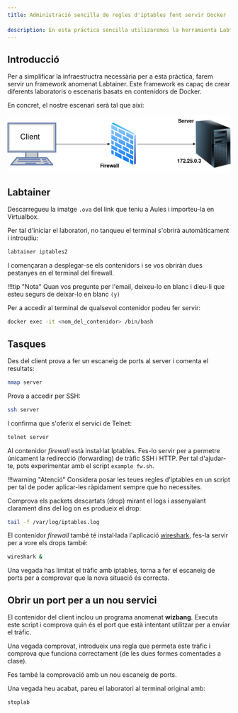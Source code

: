 ```yaml
---
title: Administració sencilla de regles d'iptables fent servir Docker

description: En esta práctica sencilla utilizaremos la herramienta Labtainer para levantar varios contenedores Docker y poder hacer una práctica muy sencilla de iptables, configurando una regla básica.
---
```


## Introducció

Per a simplificar la infraestructra necessària per a esta pràctica, farem servir un framework anomenat Labtainer. Este framework es capaç de crear diferents laboratoris o escenaris basats en contenidors de Docker. 

En concret, el nostre escenari serà tal que així:

![](./img/iptables.png)


## Labtainer    

Descarregueu la imatge `.ova` del link que teniu a Aules i importeu-la en Virtualbox.

Per tal d'iniciar el laboratori, no tanqueu el terminal s'obrirà automàticament i introudiu:

```sh
labtainer iptables2
```

I començaran a desplegar-se els contenidors i se vos obriràn dues pestanyes en el terminal del firewall. 

!!!tip "Nota"
    Quan vos pregunte per l'email, deixeu-lo en blanc i dieu-li que esteu segurs de deixar-lo en blanc `(y)`

Per a accedir al terminal de qualsevol contenidor podeu fer servir:

```sh
docker exec -it <nom_del_contenidor> /bin/bash
```

## Tasques

Des del client prova a fer un escaneig de ports al server i comenta el resultats:

```sh
nmap server
```

Prova a accedir per SSH:

```sh
ssh server
```

I confirma que s'oferix el servici de Telnet:

```sh
telnet server
```

Al contenidor *firewall* està instal·lat Iptables. Fes-lo servir per a permetre únicament la redirecció (forwarding) de tràfic SSH i HTTP. Per tal d'ajudar-te, pots experimentar amb el script `example fw.sh`.

!!!warning "Atenció"
    Considera posar les teues regles d'iptables en un script per tal de poder aplicar-les ràpidament sempre que ho necessites. 

Comprova els packets descartats (drop) mirant el logs i assenyalant clarament dins del log on es produeix el drop:

```sh
tail -f /var/log/iptables.log
```

El contenidor *firewall* també té instal·lada l'aplicació <u>wireshark</u>, fes-la servir per a vore els drops també:

```sh
wireshark &
```

Una vegada has limitat el tràfic amb iptables, torna a fer el escaneig de ports per a comprovar que la nova situació és correcta.

## Obrir un port per a un nou servici

El contenidor del client inclou un programa anomenat **wizbang**. Executa este script i comprova quin és el port que està intentant utilitzar per a enviar el tràfic. 

Una vegada comprovat, introdueix una regla que permeta este tràfic i comprova que funciona correctament (de les dues formes comentades a clase). 

Fes també la comprovació amb un nou escaneig de ports.

Una vegada heu acabat, pareu el laboratori al terminal original amb:

```sh
stoplab
```


